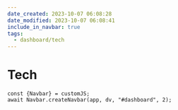 ```yaml
---
date_created: 2023-10-07 06:08:28
date_modified: 2023-10-07 06:08:41
include_in_navbar: true
tags:
  - dashboard/tech
---
```

# Tech

```dataviewjs
const {Navbar} = customJS;
await Navbar.createNavbar(app, dv, "#dashboard", 2); 
```
